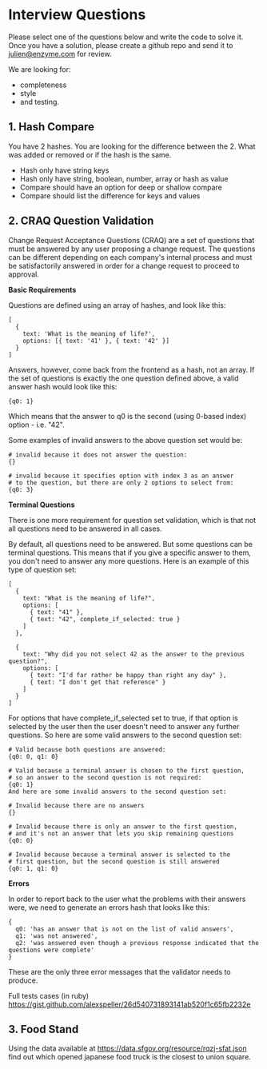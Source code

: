 # Interview Questions

Please select one of the questions below and write the code to solve it. Once you have a solution, please create a github repo and send it to julien@enzyme.com for review.

We are looking for:
- completeness
- style
- and testing.

## 1. Hash Compare

You have 2 hashes. You are looking for the difference between the 2. What was added or removed or if the hash is the same.
- Hash only have string keys
- Hash only have string, boolean, number, array or hash as value
- Compare should have an option for deep or shallow compare
- Compare should list the difference for keys and values

## 2. CRAQ Question Validation

Change Request Acceptance Questions (CRAQ) are a set of questions that must be answered by any user proposing a change request. The questions can be different depending on each company's internal process and must be satisfactorily answered in order for a change request to proceed to approval.

**Basic Requirements**

Questions are defined using an array of hashes, and look like this:

```
[
  {
    text: 'What is the meaning of life?',
    options: [{ text: '41' }, { text: '42' }]
  }
]
```

Answers, however, come back from the frontend as a hash, not an array. If the set of questions is exactly the one question defined above, a valid answer hash would look like this:

```
{q0: 1}
```

Which means that the answer to q0 is the second (using 0-based index) option - i.e. "42".

Some examples of invalid answers to the above question set would be:

```
# invalid because it does not answer the question:
{}

# invalid because it specifies option with index 3 as an answer
# to the question, but there are only 2 options to select from:
{q0: 3}
```

**Terminal Questions**

There is one more requirement for question set validation, which is that not all questions need to be answered in all cases.

By default, all questions need to be answered. But some questions can be terminal questions. This means that if you give a specific answer to them, you don't need to answer any more questions. Here is an example of this type of question set:

```
[
  {
    text: "What is the meaning of life?",
    options: [
      { text: "41" },
      { text: "42", complete_if_selected: true }
    ]
  },

  {
    text: "Why did you not select 42 as the answer to the previous question?",
    options: [
      { text: "I'd far rather be happy than right any day" },
      { text: "I don't get that reference" }
    ]
  }
]
```

For options that have complete_if_selected set to true, if that option is selected by the user then the user doesn't need to answer any further questions. So here are some valid answers to the second question set:

```
# Valid because both questions are answered:
{q0: 0, q1: 0} 

# Valid because a terminal answer is chosen to the first question,
# so an answer to the second question is not required:
{q0: 1} 
And here are some invalid answers to the second question set:

# Invalid because there are no answers
{}

# Invalid because there is only an answer to the first question,
# and it's not an answer that lets you skip remaining questions
{q0: 0}

# Invalid because because a terminal answer is selected to the
# first question, but the second question is still answered
{q0: 1, q1: 0}
```

**Errors**

In order to report back to the user what the problems with their answers were, we need to generate an errors hash that looks like this:

```
{
  q0: 'has an answer that is not on the list of valid answers',
  q1: 'was not answered',
  q2: 'was answered even though a previous response indicated that the questions were complete'
}
```

These are the only three error messages that the validator needs to produce.

Full tests cases (in ruby) https://gist.github.com/alexspeller/26d540731893141ab520f1c65fb2232e

## 3. Food Stand

Using the data available at https://data.sfgov.org/resource/rqzj-sfat.json find out which opened japanese food truck is the closest to union square.
